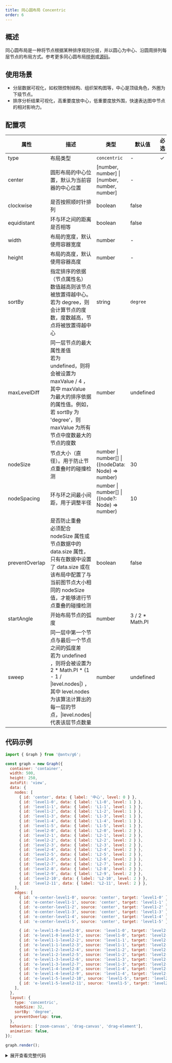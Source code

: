 ```yaml
---
title: 同心圆布局 Concentric
order: 6
---
```


## 概述

同心圆布局是一种将节点根据某种排序规则分层，并以圆心为中心、沿圆周排列每层节点的布局方式。参考更多同心圆布局[样例](/examples#layout-concentric)或[源码](https://github.com/antvis/layout/blob/v5/packages/layout/src/circular.ts)。

## 使用场景

- 分层数据可视化，如权限控制结构、组织架构图等，中心是顶级角色，外圈为下级节点。
- 排序分析结果可视化，高重要度放中心，低重要度放外围，快速表达图中节点的相对影响力。

## 配置项

| 属性           | 描述                                                                                                                                                                                                        | 类型                                               | 默认值           | 必选 |
| -------------- | ----------------------------------------------------------------------------------------------------------------------------------------------------------------------------------------------------------- | -------------------------------------------------- | ---------------- | ---- |
| type           | 布局类型                                                                                                                                                                                                    | `concentric`                                       | -                | ✓    |
| center         | 圆形布局的中心位置，默认为当前容器的中心位置                                                                                                                                                                | [number, number] \| [number, number, number]       | -                |      |
| clockwise      | 是否按照顺时针排列                                                                                                                                                                                          | boolean                                            | false            |
| equidistant    | 环与环之间的距离是否相等                                                                                                                                                                                    | boolean                                            | false            |      |
| width          | 布局的宽度，默认使用容器宽度                                                                                                                                                                                | number                                             | -                |      |
| height         | 布局的高度，默认使用容器高度                                                                                                                                                                                | number                                             | -                |      |
| sortBy         | 指定排序的依据（节点属性名）<br>数值越高则该节点被放置得越中心。若为 degree，则会计算节点的度数，度数越高，节点将被放置得越中心                                                                             | string                                             | `degree`         |      |
| maxLevelDiff   | 同一层节点的最大属性差值<br>若为 undefined，则将会被设置为 maxValue / 4 ，其中 maxValue 为最大的排序依据的属性值。例如，若 sortBy 为 'degree'，则 maxValue 为所有节点中度数最大的节点的度数                 | number                                             | undefined        |      |
| nodeSize       | 节点大小（直径）。用于防止节点重叠时的碰撞检测                                                                                                                                                              | number \| number[] \| ((nodeData: Node) => number) | 30               |      |
| nodeSpacing    | 环与环之间最小间距，用于调整半径                                                                                                                                                                            | number \| number[] \| ((node?: Node) => number)    | 10               |      |
| preventOverlap | 是否防止重叠<br>必须配合 nodeSize 属性或节点数据中的 data.size 属性，只有在数据中设置了 data.size 或在该布局中配置了与当前图节点大小相同的 nodeSize 值，才能够进行节点重叠的碰撞检测                        | boolean                                            | false            |      |
| startAngle     | 开始布局节点的弧度                                                                                                                                                                                          | number                                             | 3 / 2 \* Math.PI |      |
| sweep          | 同一层中第一个节点与最后一个节点之间的弧度差<br>若为 undefined ，则将会被设置为 2 \* Math.PI \* (1 - 1 / \|level.nodes\|) ，其中 level.nodes 为该算法计算出的每一层的节点，\|level.nodes\| 代表该层节点数量 | number                                             | undefined        |      |

## 代码示例

```js | ob { pin: false, inject: true }
import { Graph } from '@antv/g6';

const graph = new Graph({
  container: 'container',
  width: 500,
  height: 250,
  autoFit: 'view',
  data: {
    nodes: [
      { id: 'center', data: { label: '中心', level: 0 } },
      { id: 'level1-0', data: { label: 'L1-0', level: 1 } },
      { id: 'level1-1', data: { label: 'L1-1', level: 1 } },
      { id: 'level1-2', data: { label: 'L1-2', level: 1 } },
      { id: 'level1-3', data: { label: 'L1-3', level: 1 } },
      { id: 'level1-4', data: { label: 'L1-4', level: 1 } },
      { id: 'level1-5', data: { label: 'L1-5', level: 1 } },
      { id: 'level2-0', data: { label: 'L2-0', level: 2 } },
      { id: 'level2-1', data: { label: 'L2-1', level: 2 } },
      { id: 'level2-2', data: { label: 'L2-2', level: 2 } },
      { id: 'level2-3', data: { label: 'L2-3', level: 2 } },
      { id: 'level2-4', data: { label: 'L2-4', level: 2 } },
      { id: 'level2-5', data: { label: 'L2-5', level: 2 } },
      { id: 'level2-6', data: { label: 'L2-6', level: 2 } },
      { id: 'level2-7', data: { label: 'L2-7', level: 2 } },
      { id: 'level2-8', data: { label: 'L2-8', level: 2 } },
      { id: 'level2-9', data: { label: 'L2-9', level: 2 } },
      { id: 'level2-10', data: { label: 'L2-10', level: 2 } },
      { id: 'level2-11', data: { label: 'L2-11', level: 2 } },
    ],
    edges: [
      { id: 'e-center-level1-0', source: 'center', target: 'level1-0' },
      { id: 'e-center-level1-1', source: 'center', target: 'level1-1' },
      { id: 'e-center-level1-2', source: 'center', target: 'level1-2' },
      { id: 'e-center-level1-3', source: 'center', target: 'level1-3' },
      { id: 'e-center-level1-4', source: 'center', target: 'level1-4' },
      { id: 'e-center-level1-5', source: 'center', target: 'level1-5' },

      { id: 'e-level1-0-level2-0', source: 'level1-0', target: 'level2-0' },
      { id: 'e-level1-0-level2-1', source: 'level1-0', target: 'level2-1' },
      { id: 'e-level1-1-level2-2', source: 'level1-1', target: 'level2-2' },
      { id: 'e-level1-1-level2-3', source: 'level1-1', target: 'level2-3' },
      { id: 'e-level1-2-level2-4', source: 'level1-2', target: 'level2-4' },
      { id: 'e-level1-2-level2-5', source: 'level1-2', target: 'level2-5' },
      { id: 'e-level1-3-level2-6', source: 'level1-3', target: 'level2-6' },
      { id: 'e-level1-3-level2-7', source: 'level1-3', target: 'level2-7' },
      { id: 'e-level1-4-level2-8', source: 'level1-4', target: 'level2-8' },
      { id: 'e-level1-4-level2-9', source: 'level1-4', target: 'level2-9' },
      { id: 'e-level1-5-level2-10', source: 'level1-5', target: 'level2-10' },
      { id: 'e-level1-5-level2-11', source: 'level1-5', target: 'level2-11' },
    ],
  },
  layout: {
    type: 'concentric',
    nodeSize: 32,
    sortBy: 'degree',
    preventOverlap: true,
  },
  behaviors: ['zoom-canvas', 'drag-canvas', 'drag-element'],
  animation: false,
});

graph.render();
```

<details><summary>展开查看完整代码</summary>

```javascript
import { Graph } from '@antv/g6';
const graph = new Graph({
  container: 'container',
  autoFit: 'view',
  data: {
    nodes: [
      { id: 'center', data: { label: '中心', level: 0 } },

      { id: 'level1-0', data: { label: 'L1-0', level: 1 } },
      { id: 'level1-1', data: { label: 'L1-1', level: 1 } },
      { id: 'level1-2', data: { label: 'L1-2', level: 1 } },
      { id: 'level1-3', data: { label: 'L1-3', level: 1 } },
      { id: 'level1-4', data: { label: 'L1-4', level: 1 } },
      { id: 'level1-5', data: { label: 'L1-5', level: 1 } },

      { id: 'level2-0', data: { label: 'L2-0', level: 2 } },
      { id: 'level2-1', data: { label: 'L2-1', level: 2 } },
      { id: 'level2-2', data: { label: 'L2-2', level: 2 } },
      { id: 'level2-3', data: { label: 'L2-3', level: 2 } },
      { id: 'level2-4', data: { label: 'L2-4', level: 2 } },
      { id: 'level2-5', data: { label: 'L2-5', level: 2 } },
      { id: 'level2-6', data: { label: 'L2-6', level: 2 } },
      { id: 'level2-7', data: { label: 'L2-7', level: 2 } },
      { id: 'level2-8', data: { label: 'L2-8', level: 2 } },
      { id: 'level2-9', data: { label: 'L2-9', level: 2 } },
      { id: 'level2-10', data: { label: 'L2-10', level: 2 } },
      { id: 'level2-11', data: { label: 'L2-11', level: 2 } },
    ],
    edges: [
      { id: 'e-center-level1-0', source: 'center', target: 'level1-0' },
      { id: 'e-center-level1-1', source: 'center', target: 'level1-1' },
      { id: 'e-center-level1-2', source: 'center', target: 'level1-2' },
      { id: 'e-center-level1-3', source: 'center', target: 'level1-3' },
      { id: 'e-center-level1-4', source: 'center', target: 'level1-4' },
      { id: 'e-center-level1-5', source: 'center', target: 'level1-5' },

      { id: 'e-level1-0-level2-0', source: 'level1-0', target: 'level2-0' },
      { id: 'e-level1-0-level2-1', source: 'level1-0', target: 'level2-1' },
      { id: 'e-level1-1-level2-2', source: 'level1-1', target: 'level2-2' },
      { id: 'e-level1-1-level2-3', source: 'level1-1', target: 'level2-3' },
      { id: 'e-level1-2-level2-4', source: 'level1-2', target: 'level2-4' },
      { id: 'e-level1-2-level2-5', source: 'level1-2', target: 'level2-5' },
      { id: 'e-level1-3-level2-6', source: 'level1-3', target: 'level2-6' },
      { id: 'e-level1-3-level2-7', source: 'level1-3', target: 'level2-7' },
      { id: 'e-level1-4-level2-8', source: 'level1-4', target: 'level2-8' },
      { id: 'e-level1-4-level2-9', source: 'level1-4', target: 'level2-9' },
      { id: 'e-level1-5-level2-10', source: 'level1-5', target: 'level2-10' },
      { id: 'e-level1-5-level2-11', source: 'level1-5', target: 'level2-11' },
    ],
  },
  layout: {
    type: 'concentric',
    nodeSize: 32,
    sortBy: 'degree',
    preventOverlap: true,
  },
  behaviors: ['zoom-canvas', 'drag-canvas', 'drag-element'],
  animation: false,
});

graph.render();
```

</details>
